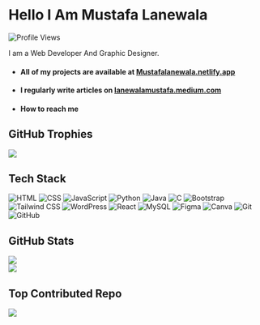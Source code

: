 # Hello I Am Mustafa Lanewala

![Profile Views](https://komarev.com/ghpvc/?username=Mustafalanewala&color=111&style=flat-square)

I am a Web Developer And Graphic Designer.

- #### All of my projects are available at [Mustafalanewala.netlify.app](Mustafalanewala.netlify.app)

- #### I regularly write articles on [lanewalamustafa.medium.com](lanewalamustafa.medium.com)

- #### How to reach me


##  GitHub Trophies
![](https://github-profile-trophy.vercel.app/?username=Mustafalanewala&theme=tokyonight&no-frame=false&no-bg=false&margin-w=4)

## Tech Stack

![HTML](https://img.shields.io/badge/HTML-Your_Color?style=flat-square&logo=html5&logoColor=white&color=222&labelColor=222)
![CSS](https://img.shields.io/badge/CSS-Your_Color?style=flat-square&logo=css3&logoColor=white&color=222&labelColor=222)
![JavaScript](https://img.shields.io/badge/JavaScript-Your_Color?style=flat-square&logo=javascript&logoColor=white&color=222&labelColor=222)
![Python](https://img.shields.io/badge/Python-Your_Color?style=flat-square&logo=python&logoColor=white&color=222&labelColor=222)
![Java](https://img.shields.io/badge/Java-Your_Color?style=flat-square&logo=java&logoColor=white&color=222&labelColor=222)
![C](https://img.shields.io/badge/C-Your_Color?style=flat-square&logo=c&logoColor=white&color=222&labelColor=222)
![Bootstrap](https://img.shields.io/badge/Bootstrap-Your_Color?style=flat-square&logo=bootstrap&logoColor=white&color=222&labelColor=222)
![Tailwind CSS](https://img.shields.io/badge/Tailwind_CSS-Your_Color?style=flat-square&logo=tailwind-css&logoColor=white&color=222&labelColor=222)
![WordPress](https://img.shields.io/badge/WordPress-Your_Color?style=flat-square&logo=wordpress&logoColor=white&color=222&labelColor=222)
![React](https://img.shields.io/badge/React-Your_Color?style=flat-square&logo=react&logoColor=white&color=222&labelColor=222)
![MySQL](https://img.shields.io/badge/MySQL-Your_Color?style=flat-square&logo=mysql&logoColor=white&color=222&labelColor=222)
![Figma](https://img.shields.io/badge/Figma-Your_Color?style=flat-square&logo=figma&logoColor=white&color=222&labelColor=222)
![Canva](https://img.shields.io/badge/Canva-Your_Color?style=flat-square&logo=canva&logoColor=white&color=222&labelColor=222)
![Git](https://img.shields.io/badge/Git-Your_Color?style=flat-square&logo=git&logoColor=white&color=222&labelColor=222)
![GitHub](https://img.shields.io/badge/GitHub-Your_Color?style=flat-square&logo=github&logoColor=white&color=222&labelColor=222)

## GitHub Stats
![](https://github-readme-stats.vercel.app/api?username=Mustafalanewala&theme=tokyonight&hide_border=false&include_all_commits=true&count_private=false)<br/>
![](https://github-readme-stats.vercel.app/api/top-langs/?username=Mustafalanewala&theme=tokyonight&hide_border=false&include_all_commits=true&count_private=false&layout=compact)

## Top Contributed Repo
![](https://github-contributor-stats.vercel.app/api?username=Mustafalanewala&limit=5&theme=tokyonight&combine_all_yearly_contributions=true)
